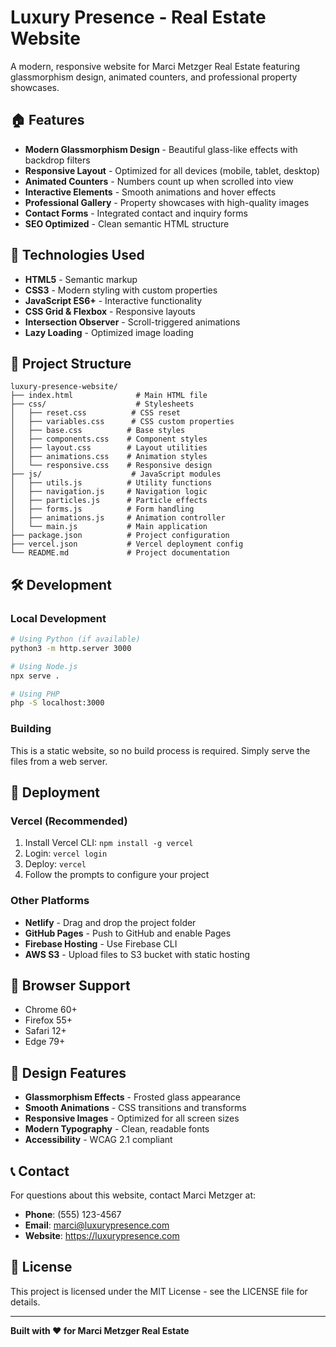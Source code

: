 # Luxury Presence - Real Estate Website

A modern, responsive website for Marci Metzger Real Estate featuring glassmorphism design, animated counters, and professional property showcases.

## 🏠 Features

- **Modern Glassmorphism Design** - Beautiful glass-like effects with backdrop filters
- **Responsive Layout** - Optimized for all devices (mobile, tablet, desktop)
- **Animated Counters** - Numbers count up when scrolled into view
- **Interactive Elements** - Smooth animations and hover effects
- **Professional Gallery** - Property showcases with high-quality images
- **Contact Forms** - Integrated contact and inquiry forms
- **SEO Optimized** - Clean semantic HTML structure

## 🚀 Technologies Used

- **HTML5** - Semantic markup
- **CSS3** - Modern styling with custom properties
- **JavaScript ES6+** - Interactive functionality
- **CSS Grid & Flexbox** - Responsive layouts
- **Intersection Observer** - Scroll-triggered animations
- **Lazy Loading** - Optimized image loading

## 📁 Project Structure

```
luxury-presence-website/
├── index.html              # Main HTML file
├── css/                    # Stylesheets
│   ├── reset.css          # CSS reset
│   ├── variables.css      # CSS custom properties
│   ├── base.css          # Base styles
│   ├── components.css    # Component styles
│   ├── layout.css        # Layout utilities
│   ├── animations.css    # Animation styles
│   └── responsive.css    # Responsive design
├── js/                    # JavaScript modules
│   ├── utils.js          # Utility functions
│   ├── navigation.js     # Navigation logic
│   ├── particles.js      # Particle effects
│   ├── forms.js          # Form handling
│   ├── animations.js     # Animation controller
│   └── main.js           # Main application
├── package.json          # Project configuration
├── vercel.json           # Vercel deployment config
└── README.md             # Project documentation
```

## 🛠️ Development

### Local Development
```bash
# Using Python (if available)
python3 -m http.server 3000

# Using Node.js
npx serve .

# Using PHP
php -S localhost:3000
```

### Building
This is a static website, so no build process is required. Simply serve the files from a web server.

## 🚀 Deployment

### Vercel (Recommended)
1. Install Vercel CLI: `npm install -g vercel`
2. Login: `vercel login`
3. Deploy: `vercel`
4. Follow the prompts to configure your project

### Other Platforms
- **Netlify** - Drag and drop the project folder
- **GitHub Pages** - Push to GitHub and enable Pages
- **Firebase Hosting** - Use Firebase CLI
- **AWS S3** - Upload files to S3 bucket with static hosting

## 📱 Browser Support

- Chrome 60+
- Firefox 55+
- Safari 12+
- Edge 79+

## 🎨 Design Features

- **Glassmorphism Effects** - Frosted glass appearance
- **Smooth Animations** - CSS transitions and transforms
- **Responsive Images** - Optimized for all screen sizes
- **Modern Typography** - Clean, readable fonts
- **Accessibility** - WCAG 2.1 compliant

## 📞 Contact

For questions about this website, contact Marci Metzger at:
- **Phone**: (555) 123-4567
- **Email**: marci@luxurypresence.com
- **Website**: https://luxurypresence.com

## 📄 License

This project is licensed under the MIT License - see the LICENSE file for details.

---

**Built with ❤️ for Marci Metzger Real Estate**
